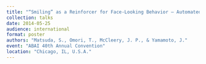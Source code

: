 ```yaml
---
title: "“Smiling” as a Reinforcer for Face-Looking Behavior – Automated Reinforcement Using Eye-Tracking Device"
collection: talks
date: 2014-05-25
audience: international
format: poster
authors: "Matsuda, S., Omori, T., McCleery, J. P., & Yamamoto, J."
event: "ABAI 40th Annual Convention"
location: "Chicago, IL, U.S.A."
---
```

